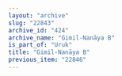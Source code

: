 ```yaml
---
layout: "archive"
slug: "22843"
archive_id: "424"
archive_name: "Gimil-Nanāya B"
is_part_of: "Uruk"
title: "Gimil-Nanāya B"
previous_item: "22846"
---
```

